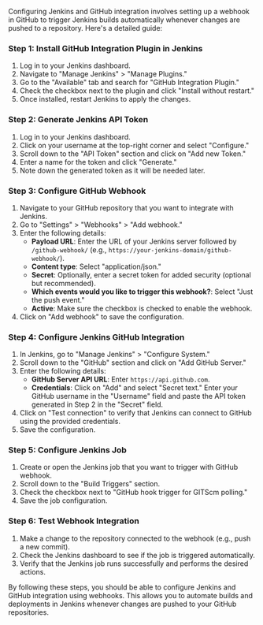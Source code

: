 Configuring Jenkins and GitHub integration involves setting up a webhook in GitHub to trigger Jenkins builds automatically whenever changes are pushed to a repository. Here's a detailed guide:

### Step 1: Install GitHub Integration Plugin in Jenkins
1. Log in to your Jenkins dashboard.
2. Navigate to "Manage Jenkins" > "Manage Plugins."
3. Go to the "Available" tab and search for "GitHub Integration Plugin."
4. Check the checkbox next to the plugin and click "Install without restart."
5. Once installed, restart Jenkins to apply the changes.

### Step 2: Generate Jenkins API Token
1. Log in to your Jenkins dashboard.
2. Click on your username at the top-right corner and select "Configure."
3. Scroll down to the "API Token" section and click on "Add new Token."
4. Enter a name for the token and click "Generate."
5. Note down the generated token as it will be needed later.

### Step 3: Configure GitHub Webhook
1. Navigate to your GitHub repository that you want to integrate with Jenkins.
2. Go to "Settings" > "Webhooks" > "Add webhook."
3. Enter the following details:
   - **Payload URL**: Enter the URL of your Jenkins server followed by `/github-webhook/` (e.g., `https://your-jenkins-domain/github-webhook/`).
   - **Content type**: Select "application/json."
   - **Secret**: Optionally, enter a secret token for added security (optional but recommended).
   - **Which events would you like to trigger this webhook?**: Select "Just the push event."
   - **Active**: Make sure the checkbox is checked to enable the webhook.
4. Click on "Add webhook" to save the configuration.

### Step 4: Configure Jenkins GitHub Integration
1. In Jenkins, go to "Manage Jenkins" > "Configure System."
2. Scroll down to the "GitHub" section and click on "Add GitHub Server."
3. Enter the following details:
   - **GitHub Server API URL**: Enter `https://api.github.com`.
   - **Credentials**: Click on "Add" and select "Secret text." Enter your GitHub username in the "Username" field and paste the API token generated in Step 2 in the "Secret" field.
4. Click on "Test connection" to verify that Jenkins can connect to GitHub using the provided credentials.
5. Save the configuration.

### Step 5: Configure Jenkins Job
1. Create or open the Jenkins job that you want to trigger with GitHub webhook.
2. Scroll down to the "Build Triggers" section.
3. Check the checkbox next to "GitHub hook trigger for GITScm polling."
4. Save the job configuration.

### Step 6: Test Webhook Integration
1. Make a change to the repository connected to the webhook (e.g., push a new commit).
2. Check the Jenkins dashboard to see if the job is triggered automatically.
3. Verify that the Jenkins job runs successfully and performs the desired actions.

By following these steps, you should be able to configure Jenkins and GitHub integration using webhooks. This allows you to automate builds and deployments in Jenkins whenever changes are pushed to your GitHub repositories.
